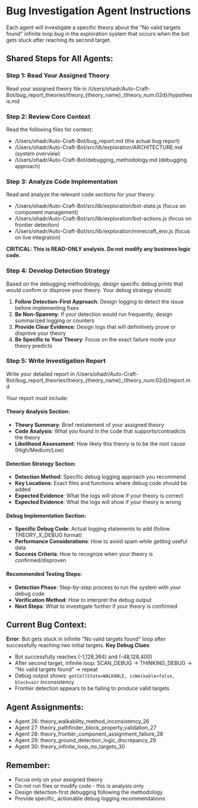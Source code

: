 # Bug Investigation Agent Instructions

Each agent will investigate a specific theory about the "No valid targets found" infinite loop bug in the exploration system that occurs when the bot gets stuck after reaching its second target.

## Shared Steps for All Agents:

### Step 1: Read Your Assigned Theory
Read your assigned theory file in /Users/ohadr/Auto-Craft-Bot/bug_report_theories/theory_{theory_name}_{theory_num:02d}/hypothesis.md

### Step 2: Review Core Context 
Read the following files for context:
- /Users/ohadr/Auto-Craft-Bot/bug_report.md (the actual bug report)
- /Users/ohadr/Auto-Craft-Bot/src/lib/exploration/ARCHITECTURE.md (system overview) 
- /Users/ohadr/Auto-Craft-Bot/debugging_methodology.md (debugging approach)

### Step 3: Analyze Code Implementation
Read and analyze the relevant code sections for your theory:
- /Users/ohadr/Auto-Craft-Bot/src/lib/exploration/bot-state.js (focus on component management)
- /Users/ohadr/Auto-Craft-Bot/src/lib/exploration/bot-actions.js (focus on frontier detection)
- /Users/ohadr/Auto-Craft-Bot/src/lib/exploration/minecraft_env.js (focus on live integration)

**CRITICAL: This is READ-ONLY analysis. Do not modify any business logic code.**

### Step 4: Develop Detection Strategy
Based on the debugging methodology, design specific debug prints that would confirm or disprove your theory. Your debug strategy should:

1. **Follow Detection-First Approach**: Design logging to detect the issue before implementing fixes
2. **Be Non-Spammy**: If your detection would run frequently, design summarized logging or counters
3. **Provide Clear Evidence**: Design logs that will definitively prove or disprove your theory
4. **Be Specific to Your Theory**: Focus on the exact failure mode your theory predicts

### Step 5: Write Investigation Report
Write your detailed report in /Users/ohadr/Auto-Craft-Bot/bug_report_theories/theory_{theory_name}_{theory_num:02d}/report.md

Your report must include:

#### Theory Analysis Section:
- **Theory Summary**: Brief restatement of your assigned theory
- **Code Analysis**: What you found in the code that supports/contradicts the theory
- **Likelihood Assessment**: How likely this theory is to be the root cause (High/Medium/Low)

#### Detection Strategy Section:
- **Detection Method**: Specific debug logging approach you recommend
- **Key Locations**: Exact files and functions where debug code should be added
- **Expected Evidence**: What the logs will show if your theory is correct
- **Expected Evidence**: What the logs will show if your theory is wrong

#### Debug Implementation Section:
- **Specific Debug Code**: Actual logging statements to add (follow THEORY_X_DEBUG format)
- **Performance Considerations**: How to avoid spam while getting useful data
- **Success Criteria**: How to recognize when your theory is confirmed/disproven

#### Recommended Testing Steps:
- **Detection Phase**: Step-by-step process to run the system with your debug code
- **Verification Method**: How to interpret the debug output
- **Next Steps**: What to investigate further if your theory is confirmed

## Current Bug Context:
**Error**: Bot gets stuck in infinite "No valid targets found" loop after successfully reaching two initial targets.
**Key Debug Clues**: 
- Bot successfully reaches (-1,128,364) and (-48,128,400)
- After second target, infinite loop: SCAN_DEBUG → THINKING_DEBUG → "No valid targets found" → repeat
- Debug output shows: `getCellState=WALKABLE, isWalkable=false, block=air` inconsistency
- Frontier detection appears to be failing to produce valid targets

## Agent Assignments:
- Agent 26: theory_walkability_method_inconsistency_26 
- Agent 27: theory_pathfinder_block_property_validation_27
- Agent 28: theory_frontier_component_assignment_failure_28
- Agent 29: theory_ground_detection_logic_discrepancy_29 
- Agent 30: theory_infinite_loop_no_targets_30

## Remember:
- Focus only on your assigned theory
- Do not run files or modify code - this is analysis only
- Design detection-first debugging following the methodology
- Provide specific, actionable debug logging recommendations